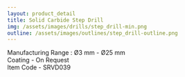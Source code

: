 ```yaml
---
layout: product_detail
title: Solid Carbide Step Drill
img: /assets/images/drills/step_drill-min.png
outline: /assets/images/outlines/step_drill-outline.png
---
```

Manufacturing Range : Ø3 mm - Ø25 mm<br>
Coating - On Request<br>
Item Code - SRVD039
